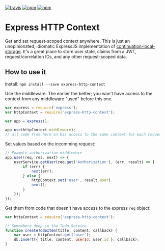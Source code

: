 [![travis](https://img.shields.io/travis/skonves/express-http-context.svg)](https://travis-ci.org/skonves/express-http-context)
[![npm](https://img.shields.io/npm/v/express-http-context.svg)](https://www.npmjs.com/package/express-http-context)
[![npm](https://img.shields.io/npm/dm/express-http-context.svg)](https://www.npmjs.com/package/express-http-context)

# Express HTTP Context
Get and set request-scoped context anywhere.  This is just an unopinionated, idiomatic ExpressJS implementation of [continuation-local-storage](https://www.npmjs.com/package/continuation-local-storage).  It's a great place to store user state, claims from a JWT, request/correlation IDs, and any other request-scoped data.

## How to use it

Install: `npm install --save express-http-context`

Use the middleware.  The earlier the better; you won't have access to the context from any middleware "used" before this one.

``` js
var express = require('express');
var httpContext = require('express-http-context');

var app = express();

app.use(httpContext.middleware);
// all code from here on has access to the same context for each request
```

Set values based on the incomming request:

``` js
// Example authorization middleware
app.use((req, res, next) => {
	userService.getUser(req.get('Authorization'), (err, result) => {
		if (err) {
			next(err);
		} else {
			httpContext.set('user', result.user)
			next();
		}
	});
});
```

Get them from code that doesn't have access to the express `req` object:

``` js
var httpContext = require('express-http-context');

// Somewhere deep in the Todo Service
function createTodoItem(title, content, callback) {
	var user = httpContext.get('user');
	db.insert({ title, content, userId: user.id }, callback);
}
```
